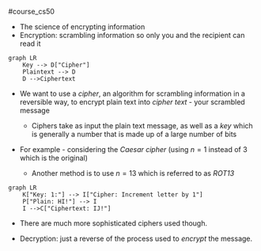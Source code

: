 #course_cs50

- The science of encrypting information
- Encryption: scrambling information so only you and the recipient can read it

```mermaid
graph LR
    Key --> D["Cipher"]
    Plaintext --> D
    D -->Ciphertext
```

- We want to use a *cipher*, an algorithm for scrambling information in a reversible way, to encrypt plain text into *cipher text* - your scrambled message
    - Ciphers take as input the plain text message, as well as a *key* which is generally a number that is made up of a large number of bits

- For example - considering the *Caesar cipher* (using $n = 1$ instead of $3$ which is the original)
    - Another method is to use $n = 13$ which is referred to as *ROT13*

```mermaid
graph LR
    K["Key: 1:"] --> I["Cipher: Increment letter by 1"]
    P["Plain: HI!"] --> I
    I -->C["Ciphertext: IJ!"]
```

- There are much more sophisticated ciphers used though.

- Decryption: just a reverse of the process used to _encrypt_ the message.

